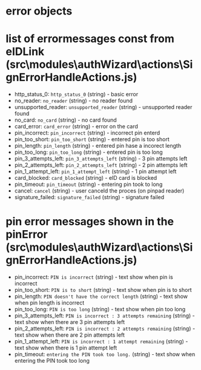 # error objects

# list of errormessages const from eIDLink (src\modules\authWizard\actions\SignErrorHandleActions.js)
+ http_status_0: `http_status_0` (string) - basic error
+ no_reader: `no_reader` (string) - no reader found
+ unsupported_reader: `unsupported_reader` (string) - unsupported reader found
+ no_card: `no_card` (string) - no card found
+ card_error: `card_error` (string) - error on the card
+ pin_incorrect: `pin_incorrect` (string) - incorrect pin enterd
+ pin_too_short: `pin_too_short` (string) - entered pin is too short
+ pin_length: `pin_length` (string) - entered pin hase a incorect length 
+ pin_too_long: `pin_too_long` (string) - entered pin is too long
+ pin_3_attempts_left: `pin_3_attempts_left` (string) - 3 pin attempts left 
+ pin_2_attempts_left: `pin_2_attempts_left` (string) - 2 pin attempts left 
+ pin_1_attempt_left: `pin_1_attempt_left` (string) - 1 pin attempt left 
+ card_blocked: `card_blocked` (string) - eID card is blocked
+ pin_timeout: `pin_timeout` (string) - entering pin took to long
+ cancel: `cancel` (string) - user canceld the proces (on pinpad reader)
+ signature_failed: `signature_failed` (string) - signature failed

# pin error messages shown in the pinError (src\modules\authWizard\actions\SignErrorHandleActions.js)
+ pin_incorrect: `PIN is incorrect` (string) - text show when pin is incorrect
+ pin_too_short: `PIN is to short` (string) - text show when pin is to short
+ pin_length: `PIN doesn't have the correct length` (string) - text show when pin length is incorrect
+ pin_too_long: `PIN is too long` (string) - text show when pin too long
+ pin_3_attempts_left: `PIN is incorrect : 3 attempts remaining` (string) - text show when there are 3 pin attempts left
+ pin_2_attempts_left: `PIN is incorrect : 2 attempts remaining` (string) - text show when there are 2 pin attempts left
+ pin_1_attempt_left: `PIN is incorrect : 1 attempt remaining` (string) - text show when there is 1 pin attempt left
+ pin_timeout: `entering the PIN took too long.` (string) - text show when entering the PIN took too long

